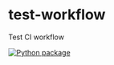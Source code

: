# test-workflow
Test CI workflow

[![Python package](https://github.com/andreapasquale94/test-workflow/actions/workflows/python-package.yml/badge.svg?branch=master)](https://github.com/andreapasquale94/test-workflow/actions/workflows/python-package.yml)
